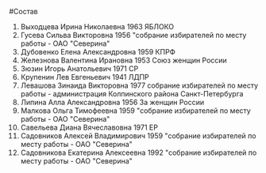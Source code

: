 #Состав
1. Выходцева Ирина Николаевна 1963 ЯБЛОКО
2. Гусева Сильва Викторовна 1956 \"собрание избирателей по месту работы - ОАО \"Северина\"
3. Дубовенко Елена Александровна 1959 КПРФ
4. Железнова Валентина Ирановна 1953 Союз женщин России
5. Зюзин Игорь Анатольевич 1971 СР
6. Крупенин Лев Евгеньевич 1941 ЛДПР
7. Левашова Зинаида Викторовна 1977 собрание избирателей по месту работы - администрация Колпинского района Санкт-Петербурга
8. Липина Алла Александровна 1956 За женщин России
9. Малкова Ольга Тимофеевна 1959 \"собрание избирателей по месту работы - ОАО \"Северина\"
10. Савельева Диана Вячеславовна 1971 ЕР
11. Садовников Алексей Владимирович 1959 \"собрание избирателей по месту работы - ОАО \"Северина\"
12. Садовникова Екатерина Алексеевна 1992 \"собрание избирателей по месту работы - ОАО \"Северина\"
